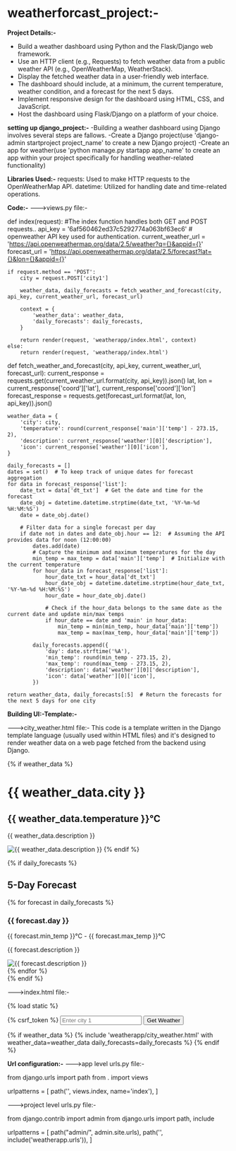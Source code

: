 # weatherforcast_project:-
**Project Details:-**
- Build a weather dashboard using Python and the Flask/Django web framework.
- Use an HTTP client (e.g., Requests) to fetch weather data from a public weather API (e.g., OpenWeatherMap, WeatherStack).
- Display the fetched weather data in a user-friendly web interface.
- The dashboard should include, at a minimum, the current temperature, weather condition, and a forecast for the next 5 days.
- Implement responsive design for the dashboard using HTML, CSS, and JavaScript.
- Host the dashboard using Flask/Django on a platform of your choice.
  
**setting up django_project:-**
-Building a weather dashboard using Django involves several steps are fallows.
-Create a Django project(use 'django-admin startproject project_name' to create a new Django project)
-Create an app for weather(use 'python manage.py startapp app_name' to create an app within your project specifically for handling weather-related functionality)

**Libraries Used:-**
requests: Used to make HTTP requests to the OpenWeatherMap API.
datetime: Utilized for handling date and time-related operations.

**Code:-**
--->views.py file:-

def index(request):            #The index function handles both GET and POST requests..
    api_key = '6af560462ed37c5292774a063bf63ec6' # openweather API key used for authentication.
    current_weather_url = 'https://api.openweathermap.org/data/2.5/weather?q={}&appid={}'
    forecast_url = 'https://api.openweathermap.org/data/2.5/forecast?lat={}&lon={}&appid={}'

    if request.method == 'POST':
        city = request.POST['city1']

        weather_data, daily_forecasts = fetch_weather_and_forecast(city, api_key, current_weather_url, forecast_url)

        context = {
            'weather_data': weather_data,
            'daily_forecasts': daily_forecasts,
        }

        return render(request, 'weatherapp/index.html', context)
    else:
        return render(request, 'weatherapp/index.html')


def fetch_weather_and_forecast(city, api_key, current_weather_url, forecast_url):
    current_response = requests.get(current_weather_url.format(city, api_key)).json()
    lat, lon = current_response['coord']['lat'], current_response['coord']['lon']
    forecast_response = requests.get(forecast_url.format(lat, lon, api_key)).json()

    weather_data = {
        'city': city,
        'temperature': round(current_response['main']['temp'] - 273.15, 2),
        'description': current_response['weather'][0]['description'],
        'icon': current_response['weather'][0]['icon'],
    }

    daily_forecasts = []
    dates = set()  # To keep track of unique dates for forecast aggregation
    for data in forecast_response['list']:
        date_txt = data['dt_txt']  # Get the date and time for the forecast
        date_obj = datetime.datetime.strptime(date_txt, '%Y-%m-%d %H:%M:%S')
        date = date_obj.date()

        # Filter data for a single forecast per day
        if date not in dates and date_obj.hour == 12:  # Assuming the API provides data for noon (12:00:00)
            dates.add(date)
            # Capture the minimum and maximum temperatures for the day
            min_temp = max_temp = data['main']['temp']  # Initialize with the current temperature
            for hour_data in forecast_response['list']:
                hour_date_txt = hour_data['dt_txt']
                hour_date_obj = datetime.datetime.strptime(hour_date_txt, '%Y-%m-%d %H:%M:%S')
                hour_date = hour_date_obj.date()
                
                # Check if the hour_data belongs to the same date as the current date and update min/max temps
                if hour_date == date and 'main' in hour_data:
                    min_temp = min(min_temp, hour_data['main']['temp'])
                    max_temp = max(max_temp, hour_data['main']['temp'])

            daily_forecasts.append({
                'day': date.strftime('%A'),
                'min_temp': round(min_temp - 273.15, 2),
                'max_temp': round(max_temp - 273.15, 2),
                'description': data['weather'][0]['description'],
                'icon': data['weather'][0]['icon'],
            })

    return weather_data, daily_forecasts[:5]  # Return the forecasts for the next 5 days for one city

**Building UI:-Template:-**

--->city_weather.html file:-
This code is a template written in the Django template language (usually used within HTML files) 
and it's designed to render weather data on a web page fetched from the backend using Django.

{% if weather_data %}
    <h1>{{ weather_data.city }}</h1>
    <h2>{{ weather_data.temperature }}°C</h2>
    <p>{{ weather_data.description }}</p>
    <img src="http://openweathermap.org/img/w/{{ weather_data.icon }}.png" alt="{{ weather_data.description }}">
{% endif %}

{% if daily_forecasts %}
    <h2>5-Day Forecast</h2>
    <div class="forecast-container">
        {% for forecast in daily_forecasts %}
            <div class="forecast">
                <h3>{{ forecast.day }}</h3>
                <p>{{ forecast.min_temp }}°C - {{ forecast.max_temp }}°C</p>
                <p>{{ forecast.description }}</p>
                <img src="http://openweathermap.org/img/w/{{ forecast.icon }}.png" alt="{{ forecast.description }}">
            </div>
        {% endfor %}
    </div>
{% endif %}


--->index.html file:-

{% load static %}
<!DOCTYPE html>
<html lang="en">
<head>
    <meta charset="UTF-8">
    <meta name="viewport" content="width=device-width, initial-scale=1.0">
    <title>Weather App</title>
    <link rel="stylesheet" href="{% static 'style.css' %}">
</head>
<body>

<form method="post">
  {% csrf_token %}
  <input type="text" name="city1" placeholder="Enter city 1">
  <!-- Remove the input field for the second city -->
  <button type="submit">Get Weather</button>
</form>

<div class="city-container">
  {% if weather_data %}
    <!-- Display weather data and forecasts for city 1 -->
    {% include 'weatherapp/city_weather.html' with weather_data=weather_data daily_forecasts=daily_forecasts %}
  {% endif %}
</div>

</body>
</html>

**Url configuration:-**
--->app level urls.py file:-

 from django.urls import path
from . import views

urlpatterns = [
    path('', views.index, name='index'),
]


--->project level urls.py file:-

from django.contrib import admin
from django.urls import path, include

urlpatterns = [
    path("admin/", admin.site.urls),
    path('', include('weatherapp.urls')),
]
